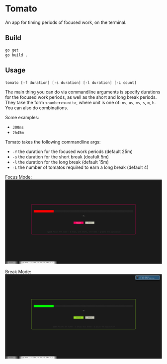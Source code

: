 # Tomato

An app for timing periods of focused work, on the terminal.

## Build

```
go get
go build .
```

## Usage

`tomato [-f duration] [-s duration] [-l duration] [-L count]`

The main thing you can do via commandline arguments is specify durations for the focused work periods, 
as well as the short and long break periods. They take the form `<number><unit>`, where unit is one of: 
`ns`, `us`, `ms`, `s`, `m`, `h`. You can also do combinations.

Some examples:
* `300ms`
* `2h45m`

Tomato takes the following commandline args:

* `-f` the duration for the focused work periods (default 25m)
* `-s` the duration for the short break (deafult 5m)
* `-l` the duration for the long break (default 15m)
* `-L` the number of tomatos required to earn a long break (default 4)

Focus Mode:
![A screenshot of Focus Mode](/doc/FocusMode.png)

Break Mode:
![A screenshot of Break Mode](/doc/BreakMode.png)


